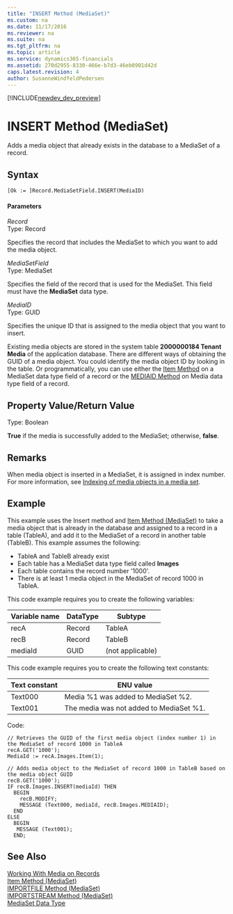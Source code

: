 ```yaml
---
title: "INSERT Method (MediaSet)"
ms.custom: na
ms.date: 11/17/2016
ms.reviewer: na
ms.suite: na
ms.tgt_pltfrm: na
ms.topic: article
ms.service: dynamics365-financials
ms.assetid: 270d2955-8330-466e-b7d3-46eb0901d42d
caps.latest.revision: 4
author: SusanneWindfeldPedersen
---
```


[!INCLUDE[newdev_dev_preview](../includes/newdev_dev_preview.md)]

# INSERT Method (MediaSet)
Adds a media object that already exists in the database to a MediaSet of a record.

## Syntax  

```  
[Ok := ]Record.MediaSetField.INSERT(MediaID)  
```  

#### Parameters  
*Record*  
Type: Record  

Specifies the record that includes the MediaSet to which you want to add the media object.  

*MediaSetField*  
Type: MediaSet  

Specifies the field of the record that is used for the MediaSet. This field must have the **MediaSet** data type.  

*MediaID*  
Type: GUID  

Specifies the unique ID that is assigned to the media object that you want to insert.

Existing media objects are stored in the system table **2000000184 Tenant Media** of the application database. There are different ways of obtaining the GUID of a media object. You could identify the media object ID by looking in the table. Or programmatically, you can use either the [Item Method](devenv-Item-Method-MediaSet.md) on a MediaSet data type field of a record or the [MEDIAID Method](devenv-MEDIAID-Method-Media.md) on Media data type field of a record.

## Property Value/Return Value  
Type: Boolean  

**True** if the media is successfully added to the MediaSet; otherwise, **false**.

## Remarks  
When media object is inserted in a MediaSet, it is assigned in index number. For more information, see [Indexing of media objects in a media set](../devenv-working-with-media-on-records.md#Indexing).

## <a name="InsertMediaExample"></a> Example  
This example uses the Insert method and [Item Method \(MediaSet\)](devenv-Item-Method-MediaSet.md) to take a media object that is already in the database and assigned to a record in a table (TableA), and add it to the MediaSet of a record in another table (TableB). This example assumes the following:

-   TableA and TableB already exist
-   Each table has a MediaSet data type field called **Images**
-   Each table contains the record number '1000'.
-   There is at least 1 media object in the MediaSet of record 1000 in TableA.

This code example requires you to create the following variables:  

|Variable name|DataType|Subtype|  
|-------------------|--------------|-------------|  
|recA|Record|TableA|
|recB|Record|TableB|  
|mediaId|GUID|(not applicable) |


This code example requires you to create the following text constants:  

|Text constant|ENU value|  
|-------------------|---------------|  
|Text000|Media %1 was added to MediaSet %2.|
|Text001|The media was not added to MediaSet %1.|

Code:
```  
// Retrieves the GUID of the first media object (index number 1) in the MediaSet of record 1000 in TableA
recA.GET('1000');  
MediaId := recA.Images.Item(1);

// Adds media object to the MediaSet of record 1000 in TableB based on the media object GUID
recB.GET('1000');
IF recB.Images.INSERT(mediaId) THEN
  BEGIN
    recB.MODIFY;    
    MESSAGE (Text000, mediaId, recB.Images.MEDIAID);
  END
ELSE
  BEGIN
   MESSAGE (Text001);
  END;
```  

## See Also  
[Working With Media on Records](../devenv-working-with-media-on-records.md)  
[Item Method \(MediaSet\)](devenv-Item-Method-MediaSet.md)  
[IMPORTFILE Method \(MediaSet\)](devenv-IMPORTFILE-Method-MediaSet.md)   
[IMPORTSTREAM Method \(MediaSet\)](devenv-IMPORTSTREAM-Method-MediaSet.md)   
[MediaSet Data Type](../datatypes/devenv-MediaSet-Data-Type.md)
